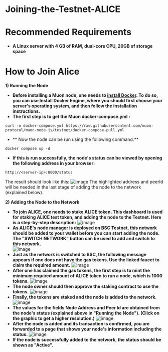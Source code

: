 # Joining-the-Testnet-ALICE

# Recommended Requirements
- **A Linux server with 4 GB of RAM, dual-core CPU, 20GB of storage space**

# How to Join Alice

**1) Running the Node**
-  **Before installing a Muon node, one needs to [install Docker](https://docs.docker.com/engine/install/#server). To do so, you can use Install Docker Engine, where you should first choose your server's operating system, and then follow the installation instructions.**
- **The first step is to get the Muon docker-compose.yml :** 
```pyton
curl -o docker-compose.yml https://raw.githubusercontent.com/muon-protocol/muon-node-js/testnet/docker-compose-pull.yml
```

- ** Now the node can be run using the following command.**
```pyton
docker compose up -d
```
- **If this is run successfully, the node's status can be viewed by opening the following address in your browser:**
```pyton
http://<server-ip>:8000/status
```
The result should look like this:
![image](https://user-images.githubusercontent.com/61777095/223038665-3de9874b-b93e-4c13-b1d3-7cc771386122.png)
The highlighted address and peerId will be needed in the last stage of adding the node to the network (explained below).

**2) Adding the Node to the Network** 
- **To join ALICE, one needs to stake ALICE token. This dashboard is used for staking ALICE test token, and adding the node to the Testnet. Here is a step-by-step description:**
![image](https://user-images.githubusercontent.com/61777095/223038905-03277bdd-db4c-42cf-9fd8-d863c1d2f766.png)
- **As ALICE's node manager is deployed on BSC Testnet, this network should be added to your wallet before you can start adding the node. The "SWITCH NETWORK" button can be used to add and switch to this network.**  
![image](https://user-images.githubusercontent.com/61777095/223038965-86cdda61-bf9a-43f2-9951-e51b0245a31b.png)
- **Just as the network is switched to BSC, the following message appears if one does not have the gas tokens. Use the linked faucet to claim the required amount.**
![image](https://user-images.githubusercontent.com/61777095/223039012-664fd968-470a-4e62-9cb5-fc4eb98a0319.png)
- **After one has claimed the gas tokens, the first step is to mint the minimum required amount of ALICE token to run a node, which is 1000 tokens.**
![image](https://user-images.githubusercontent.com/61777095/223039070-99d8e85b-39fb-49cc-bbab-895dea83f2c0.png)
- **The node owner should then approve the staking contract to use the tokens.**
![image](https://user-images.githubusercontent.com/61777095/223039115-e3e4bc32-e203-429f-9c57-282ac1b86bbd.png)
- **Finally, the tokens are staked and the node is added to the network.** 
![image](https://user-images.githubusercontent.com/61777095/223039157-fbeeb929-be73-43c9-9112-86b78661166f.png)
- **The values for the fields Node Address and Peer Id are obtained from the node's status (explained above in "Running the Node"). (Click on the graphic to get a higher resolution.)**
![image](https://user-images.githubusercontent.com/61777095/223039214-9a9f7b91-0a63-4329-b22f-bff3fa41360a.png)
- **After the node is added and its transaction is confirmed, you are forwarded to a page that shows your node's information including the status.**
![image](https://user-images.githubusercontent.com/61777095/223039259-5a36c226-fa76-4f96-9ea8-514baa456377.png)
- **If the node is successfully added to the network, the status should be shown as "Active".**

